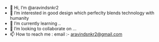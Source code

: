 - 👋 Hi, I’m @aravindsnkr2
- 👀 I’m interested in good design which perfeclty blends technology with humanity
- 🌱 I’m currently learning ..
- 💞️ I’m looking to collaborate on ...
- 📫 How to reach me : email :- aravindsnkr2@gmail.com

<!---
aravindsnkr2/aravindsnkr2 is a ✨ special ✨ repository because its `README.md` (this file) appears on your GitHub profile.
You can click the Preview link to take a look at your changes.
--->
